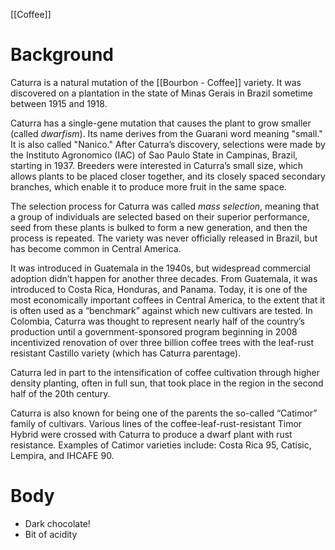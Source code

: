 [[Coffee]]

# Background
Caturra is a natural mutation of the [[Bourbon - Coffee]] variety. It was discovered on a plantation in the state of Minas Gerais in Brazil sometime between 1915 and 1918.

Caturra has a single-gene mutation that causes the plant to grow smaller (called _dwarfism_). Its name derives from the Guarani word meaning "small." It is also called "Nanico." After Caturra’s discovery, selections were made by the Instituto Agronomico (IAC) of Sao Paulo State in Campinas, Brazil, starting in 1937. Breeders were interested in Caturra’s small size, which allows plants to be placed closer together, and its closely spaced secondary branches, which enable it to produce more fruit in the same space.

The selection process for Caturra was called _mass selection_, meaning that a group of individuals are selected based on their superior performance, seed from these plants is bulked to form a new generation, and then the process is repeated. The variety was never officially released in Brazil, but has become common in Central America.

It was introduced in Guatemala in the 1940s, but widespread commercial adoption didn’t happen for another three decades. From Guatemala, it was introduced to Costa Rica, Honduras, and Panama. Today, it is one of the most economically important coffees in Central America, to the extent that it is often used as a “benchmark” against which new cultivars are tested. In Colombia, Caturra was thought to represent nearly half of the country’s production until a government-sponsored program beginning in 2008 incentivized renovation of over three billion coffee trees with the leaf-rust resistant Castillo variety (which has Caturra parentage).

Caturra led in part to the intensification of coffee cultivation through higher density planting, often in full sun, that took place in the region in the second half of the 20th century.

Caturra is also known for being one of the parents the so-called “Catimor” family of cultivars. Various lines of the coffee-leaf-rust-resistant Timor Hybrid were crossed with Caturra to produce a dwarf plant with rust resistance. Examples of Catimor varieties include: Costa Rica 95, Catisic, Lempira, and IHCAFE 90.

# Body
- Dark chocolate!
- Bit of acidity

